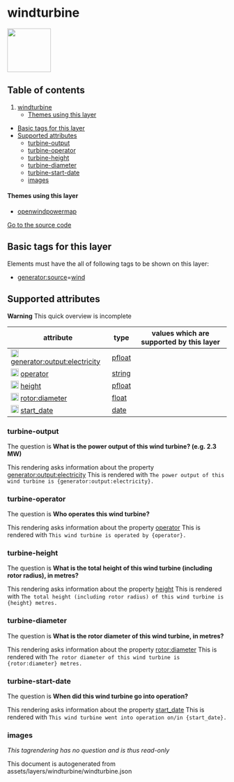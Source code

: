 

 windturbine 
=============



<img src='https://mapcomplete.osm.be/./assets/themes/openwindpowermap/wind_turbine.svg' height="100px"> 




## Table of contents

1. [windturbine](#windturbine)
      * [Themes using this layer](#themes-using-this-layer)
  - [Basic tags for this layer](#basic-tags-for-this-layer)
  - [Supported attributes](#supported-attributes)
    + [turbine-output](#turbine-output)
    + [turbine-operator](#turbine-operator)
    + [turbine-height](#turbine-height)
    + [turbine-diameter](#turbine-diameter)
    + [turbine-start-date](#turbine-start-date)
    + [images](#images)










#### Themes using this layer 





  - [openwindpowermap](https://mapcomplete.osm.be/openwindpowermap)


[Go to the source code](../assets/layers/windturbine/windturbine.json)



 Basic tags for this layer 
---------------------------



Elements must have the all of following tags to be shown on this layer:



  - <a href='https://wiki.openstreetmap.org/wiki/Key:generator:source' target='_blank'>generator:source</a>=<a href='https://wiki.openstreetmap.org/wiki/Tag:generator:source%3Dwind' target='_blank'>wind</a>




 Supported attributes 
----------------------



**Warning** This quick overview is incomplete



attribute | type | values which are supported by this layer
----------- | ------ | ------------------------------------------
[<img src='https://mapcomplete.osm.be/assets/svg/statistics.svg' height='18px'>](https://taginfo.openstreetmap.org/keys/generator:output:electricity#values) [generator:output:electricity](https://wiki.openstreetmap.org/wiki/Key:generator:output:electricity) | [pfloat](../SpecialInputElements.md#pfloat) | 
[<img src='https://mapcomplete.osm.be/assets/svg/statistics.svg' height='18px'>](https://taginfo.openstreetmap.org/keys/operator#values) [operator](https://wiki.openstreetmap.org/wiki/Key:operator) | [string](../SpecialInputElements.md#string) | 
[<img src='https://mapcomplete.osm.be/assets/svg/statistics.svg' height='18px'>](https://taginfo.openstreetmap.org/keys/height#values) [height](https://wiki.openstreetmap.org/wiki/Key:height) | [pfloat](../SpecialInputElements.md#pfloat) | 
[<img src='https://mapcomplete.osm.be/assets/svg/statistics.svg' height='18px'>](https://taginfo.openstreetmap.org/keys/rotor:diameter#values) [rotor:diameter](https://wiki.openstreetmap.org/wiki/Key:rotor:diameter) | [float](../SpecialInputElements.md#float) | 
[<img src='https://mapcomplete.osm.be/assets/svg/statistics.svg' height='18px'>](https://taginfo.openstreetmap.org/keys/start_date#values) [start_date](https://wiki.openstreetmap.org/wiki/Key:start_date) | [date](../SpecialInputElements.md#date) | 




### turbine-output 



The question is **What is the power output of this wind turbine? (e.g. 2.3 MW)**

This rendering asks information about the property  [generator:output:electricity](https://wiki.openstreetmap.org/wiki/Key:generator:output:electricity) 
This is rendered with `The power output of this wind turbine is {generator:output:electricity}.`



### turbine-operator 



The question is **Who operates this wind turbine?**

This rendering asks information about the property  [operator](https://wiki.openstreetmap.org/wiki/Key:operator) 
This is rendered with `This wind turbine is operated by {operator}.`



### turbine-height 



The question is **What is the total height of this wind turbine (including rotor radius), in metres?**

This rendering asks information about the property  [height](https://wiki.openstreetmap.org/wiki/Key:height) 
This is rendered with `The total height (including rotor radius) of this wind turbine is {height} metres.`



### turbine-diameter 



The question is **What is the rotor diameter of this wind turbine, in metres?**

This rendering asks information about the property  [rotor:diameter](https://wiki.openstreetmap.org/wiki/Key:rotor:diameter) 
This is rendered with `The rotor diameter of this wind turbine is {rotor:diameter} metres.`



### turbine-start-date 



The question is **When did this wind turbine go into operation?**

This rendering asks information about the property  [start_date](https://wiki.openstreetmap.org/wiki/Key:start_date) 
This is rendered with `This wind turbine went into operation on/in {start_date}.`



### images 



_This tagrendering has no question and is thus read-only_

 

This document is autogenerated from assets/layers/windturbine/windturbine.json